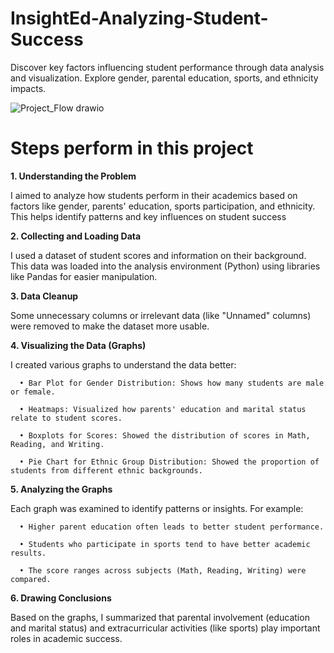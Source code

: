 # InsightEd-Analyzing-Student-Success
Discover key factors influencing student performance through data analysis and visualization. Explore gender, parental education, sports, and ethnicity impacts.

![Project_Flow drawio](https://github.com/user-attachments/assets/4630fc23-461e-4aa3-bfb2-c0e114f38c6b)


# Steps perform in this project

**1. Understanding the Problem**
   
   I aimed to analyze how students perform in their academics based on factors like gender, parents' education, sports participation, and ethnicity. This helps identify patterns and key influences on student success
   
**2. Collecting and Loading Data**
   
   I used a dataset of student scores and information on their background. This data was loaded into the analysis environment (Python) using libraries like Pandas for easier manipulation.
   
**3. Data Cleanup**

   Some unnecessary columns or irrelevant data (like "Unnamed" columns) were removed to make the dataset more usable.
   
**4. Visualizing the Data (Graphs)**

   I created various graphs to understand the data better:
   
      •	Bar Plot for Gender Distribution: Shows how many students are male or female.
      
      •	Heatmaps: Visualized how parents' education and marital status relate to student scores.
      
      •	Boxplots for Scores: Showed the distribution of scores in Math, Reading, and Writing.

      •	Pie Chart for Ethnic Group Distribution: Showed the proportion of students from different ethnic backgrounds.
   
**5. Analyzing the Graphs**

   Each graph was examined to identify patterns or insights. For example:
   
      •	Higher parent education often leads to better student performance.
      
      •	Students who participate in sports tend to have better academic results.
      
      •	The score ranges across subjects (Math, Reading, Writing) were compared.
   
**6. Drawing Conclusions**

   Based on the graphs, I summarized that parental involvement (education and marital status) and extracurricular activities (like sports) play important roles in academic success.
